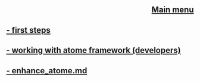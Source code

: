 <div align="right">

[Main menu](../atome.md)
-
</div>

**[- first steps](./first_steps.md)**
-

**[- working with atome framework  (developers)](./working_with_atome.md)**
-

**[- enhance_atome.md](./working_with_atome.md)**
-


